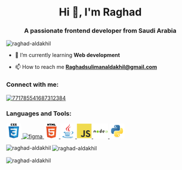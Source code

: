 <h1 align="center">Hi 👋, I'm Raghad</h1>
<h3 align="center">A passionate frontend developer from Saudi Arabia</h3>

<p align="left"> <img src="https://komarev.com/ghpvc/?username=raghad-aldakhil&label=Profile%20views&color=0e75b6&style=flat" alt="raghad-aldakhil" /> </p>

- 🌱 I’m currently learning **Web development**

- 📫 How to reach me **Raghadsulimanaldakhil@gmail.com**

<h3 align="left">Connect with me:</h3>
<p align="left">
<a href="https://discord.gg/771785541687312384" target="blank"><img align="center" src="https://raw.githubusercontent.com/rahuldkjain/github-profile-readme-generator/master/src/images/icons/Social/discord.svg" alt="771785541687312384" height="30" width="40" /></a>
</p>

<h3 align="left">Languages and Tools:</h3>
<p align="left"> <a href="https://www.w3schools.com/css/" target="_blank" rel="noreferrer"> <img src="https://raw.githubusercontent.com/devicons/devicon/master/icons/css3/css3-original-wordmark.svg" alt="css3" width="40" height="40"/> </a> <a href="https://www.figma.com/" target="_blank" rel="noreferrer"> <img src="https://www.vectorlogo.zone/logos/figma/figma-icon.svg" alt="figma" width="40" height="40"/> </a> <a href="https://www.w3.org/html/" target="_blank" rel="noreferrer"> <img src="https://raw.githubusercontent.com/devicons/devicon/master/icons/html5/html5-original-wordmark.svg" alt="html5" width="40" height="40"/> </a> <a href="https://www.java.com" target="_blank" rel="noreferrer"> <img src="https://raw.githubusercontent.com/devicons/devicon/master/icons/java/java-original.svg" alt="java" width="40" height="40"/> </a> <a href="https://developer.mozilla.org/en-US/docs/Web/JavaScript" target="_blank" rel="noreferrer"> <img src="https://raw.githubusercontent.com/devicons/devicon/master/icons/javascript/javascript-original.svg" alt="javascript" width="40" height="40"/> </a> <a href="https://nodejs.org" target="_blank" rel="noreferrer"> <img src="https://raw.githubusercontent.com/devicons/devicon/master/icons/nodejs/nodejs-original-wordmark.svg" alt="nodejs" width="40" height="40"/> </a> <a href="https://www.python.org" target="_blank" rel="noreferrer"> <img src="https://raw.githubusercontent.com/devicons/devicon/master/icons/python/python-original.svg" alt="python" width="40" height="40"/> </a> </p>

<p><img align="left" src="https://github-readme-stats.vercel.app/api/top-langs?username=raghad-aldakhil&show_icons=true&locale=en&layout=compact" alt="raghad-aldakhil" /></p>

<p>&nbsp;<img align="center" src="https://github-readme-stats.vercel.app/api?username=raghad-aldakhil&show_icons=true&locale=en" alt="raghad-aldakhil" /></p>

<p><img align="center" src="https://github-readme-streak-stats.herokuapp.com/?user=raghad-aldakhil&" alt="raghad-aldakhil" /></p>

